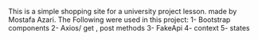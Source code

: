 This is a simple shopping site for a university project lesson.
made by Mostafa Azari.
The Following were used in this project:
1- Bootstrap components
2- Axios/ get , post methods
3- FakeApi
4- context
5- states